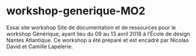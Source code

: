 # workshop-generique-MO2
Essai site workshop
Site de documentation et de ressources pour le workshop Générique, ayant lieu du 09 au 13 avril 2018 à l’École de design Nantes Atlantique. Ce workshop a été préparé et est encadré par Nicolas David et Camille Lapelerie.
